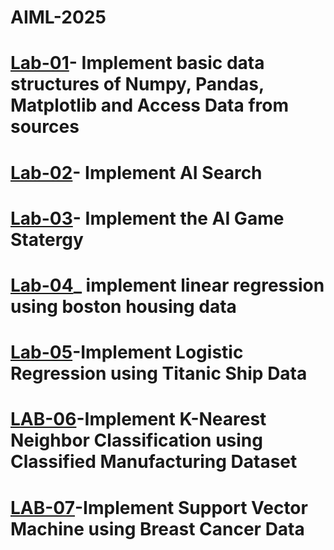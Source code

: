 # AIML-2025
# [Lab-01](https://colab.research.google.com/drive/1uKQzbPdfjjalbl07VkXOO854pdOR4I3t#scrollTo=jl3X3LXeVD30)- Implement basic data structures of Numpy, Pandas, Matplotlib and Access Data from sources
# [Lab-02](https://colab.research.google.com/drive/1S-GKW4LWqTM9aAwApdt5wtETXwQJ3GaS#scrollTo=4mb5rNM0XcpX)- Implement AI Search
# [Lab-03](https://colab.research.google.com/drive/1Dxqly0Y_46OZ7LKoHrWhzTJxFcIU1zDs#scrollTo=cRwFe3Dv4uvC)- Implement the AI Game Statergy
# [Lab-04](https://colab.research.google.com/drive/1MXQS9E9S2TDebL-mygus6UA3lp-xX0Ck)_ implement linear regression using boston housing data
# [Lab-05](https://colab.research.google.com/drive/1Izq1zrd7EXhhwOq41WGuPecwMgmIUppU#scrollTo=86PX_6sjTRXK)-Implement Logistic Regression using Titanic Ship Data
# [LAB-06](https://colab.research.google.com/drive/19pd9GksnlTLl87PgRU6BdvHPCKvPDt7t#scrollTo=B0qHD4t6GHzh)-Implement K-Nearest Neighbor Classification using Classified Manufacturing Dataset
# [LAB-07](https://colab.research.google.com/drive/1LrpaQxWMrdDvAw9vAOvisrs4yt-NB0y-#scrollTo=ZfGfCU2MH9vj)-Implement Support Vector Machine using Breast Cancer Data
